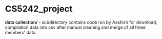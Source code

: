 # CS5242_project

**data collection/** - subdirectory contains code run by Aashish for download, compilation data into csv after manual cleaning and merge of all three members' data.

